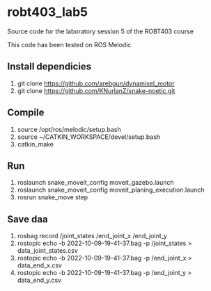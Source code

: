 # robt403_lab5
Source code for the laboratory session 5 of the ROBT403 course

This code has been tested on ROS Melodic

## Install dependicies
  1) git clone https://github.com/arebgun/dynamixel_motor
  2) git clone https://github.com/KNurlanZ/snake-noetic.git
  
## Compile
  1) source /opt/ros/melodic/setup.bash
  2) source ~/CATKIN_WORKSPACE/devel/setup.bash
  3) catkin_make
  
## Run
  1) roslaunch snake_moveit_config moveit_gazebo.launch
  2) roslaunch snake_moveit_config moveit_planing_execution.launch 
  3) rosrun snake_move step
  
## Save daa
  1) rosbag record /joint_states /end_joint_x /end_joint_y
  2) rostopic echo -b 2022-10-09-19-41-37.bag -p /joint_states > data_joint_states.csv
  3) rostopic echo -b 2022-10-09-19-41-37.bag -p /end_joint_x > data_end_x.csv
  4) rostopic echo -b 2022-10-09-19-41-37.bag -p /end_joint_y > data_end_y.csv
